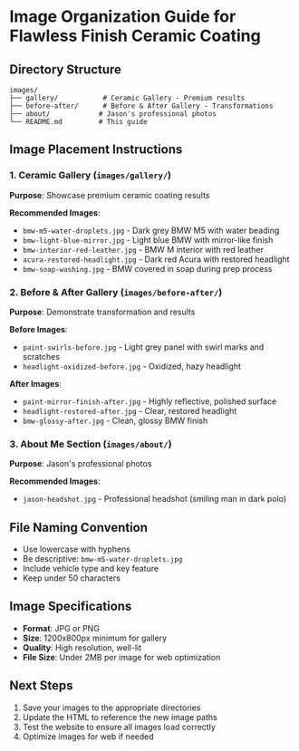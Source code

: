 # Image Organization Guide for Flawless Finish Ceramic Coating

## Directory Structure
```
images/
├── gallery/           # Ceramic Gallery - Premium results
├── before-after/      # Before & After Gallery - Transformations  
├── about/            # Jason's professional photos
└── README.md         # This guide
```

## Image Placement Instructions

### 1. Ceramic Gallery (`images/gallery/`)
**Purpose**: Showcase premium ceramic coating results

**Recommended Images**:
- `bmw-m5-water-droplets.jpg` - Dark grey BMW M5 with water beading
- `bmw-light-blue-mirror.jpg` - Light blue BMW with mirror-like finish
- `bmw-interior-red-leather.jpg` - BMW M interior with red leather
- `acura-restored-headlight.jpg` - Dark red Acura with restored headlight
- `bmw-soap-washing.jpg` - BMW covered in soap during prep process

### 2. Before & After Gallery (`images/before-after/`)
**Purpose**: Demonstrate transformation and results

**Before Images**:
- `paint-swirls-before.jpg` - Light grey panel with swirl marks and scratches
- `headlight-oxidized-before.jpg` - Oxidized, hazy headlight

**After Images**:
- `paint-mirror-finish-after.jpg` - Highly reflective, polished surface
- `headlight-restored-after.jpg` - Clear, restored headlight
- `bmw-glossy-after.jpg` - Clean, glossy BMW finish

### 3. About Me Section (`images/about/`)
**Purpose**: Jason's professional photos

**Recommended Images**:
- `jason-headshot.jpg` - Professional headshot (smiling man in dark polo)

## File Naming Convention
- Use lowercase with hyphens
- Be descriptive: `bmw-m5-water-droplets.jpg`
- Include vehicle type and key feature
- Keep under 50 characters

## Image Specifications
- **Format**: JPG or PNG
- **Size**: 1200x800px minimum for gallery
- **Quality**: High resolution, well-lit
- **File Size**: Under 2MB per image for web optimization

## Next Steps
1. Save your images to the appropriate directories
2. Update the HTML to reference the new image paths
3. Test the website to ensure all images load correctly
4. Optimize images for web if needed
